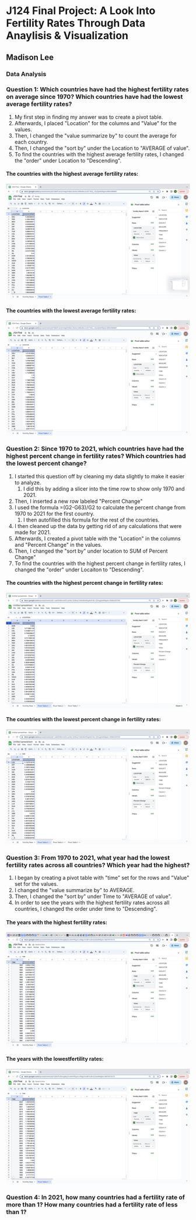 # J124 Final Project: A Look Into Fertility Rates Through Data Anaylisis & Visualization 
## Madison Lee
### Data Analysis 
### **Question 1: Which countries have had the highest fertility rates on average since 1970? Which countries have had the lowest average fertility rates?**
1. My first step in finding my answer was to create a pivot table.
2. Afterwards, I placed "Location" for the columns and "Value" for the values.
3. Then, I changed the "value summarize by" to count the average for each country.
4. Then, I changed the "sort by" under the Location to "AVERAGE of value". 
5. To find the countries with the highest average fertility rates, I changed the "order" under Location to "Descending".
#### The countries with the highest average fertility rates:
!['Screenshot','Pivot Table 1'](/1.1.png)   
#### The countries with the lowest average fertility rates:
!['Screenshot','Pivot Table 1'](/1.2.png)  
### **Question 2: Since 1970 to 2021, which countries have had the highest percent change in fertility rates? Which countries had the lowest percent change?**
1. I started this question off by cleaning my data slightly to make it easier to analyze.
    1. I did this by adding a slicer into the time row to show only 1970 and 2021.
2. Then, I inserted a new row labeled "Percent Change"
3. I used the formula =(G2-G63)/G2 to calculate the percent change from 1970 to 2021 for the first country.
    1. I then autofilled this formula for the rest of the countries.
4. I then cleaned up the data by getting rid of any calculations that were made for 2021.
5. Afterwards, I created a pivot table with the "Location" in the columns and "Percent Change" in the values.
6. Then, I changed the "sort by" under location to SUM of Percent Change"
7. To find the countries with the highest percent change in fertility rates, I changed the "order" under Locaiton to "Descending".
#### The countries with the highest percent change in fertility rates:
!['Screenshot','Pivot Table 1'](/2.2.png)   
#### The countries with the lowest percent change in fertility rates:
!['Screenshot','Pivot Table 1'](/2..1.png)  
### **Question 3: From 1970 to 2021, what year had the lowest fertility rates across all countries? Which year had the highest?**
1. I began by creating a pivot table with "time" set for the rows and "Value" set for the values.
2. I changed the "value summarize by" to AVERAGE.
3. Then, I changed the "sort by" under Time to "AVERAGE of value".
4. In order to see the years with the highest fertility rates across all countries, I changed the order under time to "Descending".
#### The years with the highest fertility rates:
!['Screenshot','Pivot Table 1'](/3.2.png)   
#### The years with the lowestfertility rates:
!['Screenshot','Pivot Table 1'](/3.1.png)  
### **Question 4: In 2021, how many countries had a fertility rate of more than 1? How many countries had a fertility rate of less than 1?**
